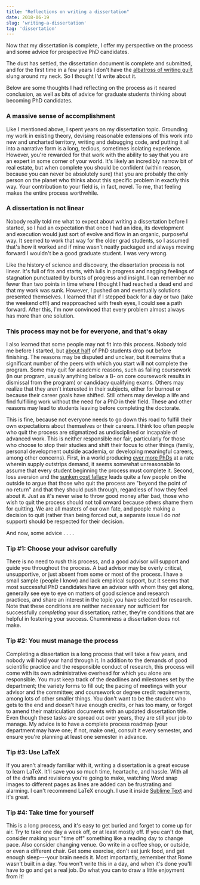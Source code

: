```yaml
---
title: "Reflections on writing a dissertation"
date: 2018-06-19
slug: 'writing-a-dissertation'
tag: 'dissertation'
---
```


Now that my dissertation is complete, I offer my perspective on the process and some advice for prospective PhD candidates.
<!--more-->

The dust has settled, the dissertation document is complete and submitted, and for the first time in a few years I don't have the [albatross of writing guilt](https://twitter.com/AcademicsSay/status/659066839583076352) slung around my neck. So I thought I'd write about it.

Below are some thoughts I had reflecting on the process as it neared conclusion, as well as bits of advice for graduate students thinking about becoming PhD candidates.

### A massive sense of accomplishment ###
Like I mentioned above, I spent years on my dissertation topic. Grounding my work in existing theory, devising reasonable extensions of this work into new and uncharted territory, writing and debugging code, and putting it all into a narrative form is a long, tedious, sometimes isolating experience. However, you're rewarded for that work with the ability to say that you are an expert in some corner of your world. It's likely an incredibly narrow bit of real estate, but when complete you should be confident (within reason, because you can never be absolutely sure) that you are probably the only person on the planet who thinks about this specific problem in exactly this way. Your contribution to your field is, in fact, novel. To me, that feeling makes the entire process worthwhile.

### A dissertation is not linear
Nobody really told me what to expect about writing a dissertation before I started, so I had an expectation that once I had an idea, its development and execution would just sort of evolve and flow in an organic, purposeful way. It seemed to work that way for the older grad students, so I assumed that's how it worked and if mine wasn't neatly packaged and always moving forward I wouldn't be a good graduate student. I was very wrong.

Like the history of science and discovery, the dissertation process is not linear. It's full of fits and starts, with lulls in progress and nagging feelings of stagnation punctuated by bursts of progress and insight. I can remember no fewer than two points in time where I thought I had reached a dead end and that my work was sunk. However, I pushed on and eventually solutions presented themselves. I learned that if I stepped back for a day or two (take the weekend off!) and reapproached with fresh eyes, I could see a path forward. After this, I'm now convinced that every problem almost always has more than one solution.

### This process may not be for everyone, and that's okay ###
I also learned that some people may not fit into this process. Nobody told me before I started, but [about half](https://www.chronicle.com/article/PhD-Attrition-How-Much-Is/140045) of PhD students drop out before finishing. The reasons may be disputed and unclear, but it remains that a significant number of the peers with which you start will not complete the program. Some may quit for academic reasons, such as failing coursework (in our program, usually anything below a B- on core coursework results in dismissal from the program) or candidacy qualifying exams. Others may realize that they aren't interested in their subjects, either for burnout or because their career goals have shifted. Still others may develop a life and find fulfilling work without the need for a PhD in their field. These and other reasons may lead to students leaving before completing the doctorate.

This is fine, because not everyone needs to go down this road to fulfill their own expectations about themselves or their careers. I think too often people who quit the process are stigmatized as undisciplined or incapable of advanced work. This is neither responsible nor fair, particularly for those who choose to stop their studies and shift their focus to other things (family, personal development outside academia, or developing meaningful careers, among other concerns). First, in a world producing [ever more PhDs](https://www.nature.com/news/2011/110420/pdf/472276a.pdf) at a rate wherein supply outstrips demand, it seems somewhat unreasonable to assume that every student beginning the process must complete it. Second, loss aversion and the [sunken cost fallacy](https://en.wikipedia.org/wiki/Sunk_cost#Loss_aversion_and_the_sunk_cost_fallacy) leads quite a few people on the outside to argue that those who quit the process are "beyond the point of no return" and that they should push through, regardless of how they feel about it. Just as it's never wise to throw good money after bad, those who wish to quit the process should not toil onward because others shame them for quitting. We are all masters of our own fate, and people making a decision to quit (rather than being forced out, a separate issue I do *not* support) should be respected for their decision. 

And now, some advice . . . .

### Tip #1: Choose your advisor carefully
There is no need to rush this process, and a good advisor will support and guide you throughout the process. A bad advisor may be overly critical, unsupportive, or just absent from some or most of the process. I have a small sample (people I know) and lack empirical support, but it seems that most successful PhD candidates have an advisor with whom they get along, generally see eye to eye on matters of good science and research practices, and share an interest in the topic you have selected for research. Note that these conditions are neither necessary nor sufficient for successfully *completing* your dissertation; rather, they're conditions that are helpful in fostering your success. Chumminess a dissertation does not make.

### Tip #2: You must manage the process
Completing a dissertation is a long process that will take a few years, and nobody will hold your hand through it. In addition to the demands of good scientific practice and the responsible conduct of research, this process will come with its own administrative overhead for which you alone are responsible. You must keep track of the deadlines and milestones set by the department; the variety forms to fill out; the pacing of meetings with your advisor and the committee; and coursework or degree credit requirements, among lots of other smaller things. You don't want to be the student who gets to the end and doesn't have enough credits, or has too many, or forgot to amend their matriculation documents with an updated dissertation title. Even though these tasks are spread out over years, they are still your job to manage. My advice is to have a complete process roadmap (your department may have one; if not, make one), consult it every semester, and ensure you're planning at least one semester in advance. 

### Tip #3: Use LaTeX
If you aren't already familiar with it, writing a dissertation is a great excuse to learn LaTeX. It'll save you so much time, heartache, and hassle. With all of the drafts and revisions you're going to make, watching Word snap images to different pages as lines are added can be frustrating and alarming. I can't recommend LaTeX enough. I use it inside [Sublime Text](https://latextools.readthedocs.io/en/latest/) and it's great.

### Tip #4: Take time for yourself
This is a long process, and it's easy to get buried and forget to come up for air. Try to take one day a week off, or at least mostly off. If you can't do that, consider making your "time off" something like a reading day to change pace. Also consider changing venue. Go write in a coffee shop, or outside, or even a different chair. Get some exercise, don't eat junk food, and get enough sleep---your brain needs it. Most importantly, remember that Rome wasn't built in a day. You won't write this in a day, and when it's done you'll have to go and get a real job. Do what you can to draw a little enjoyment from it!